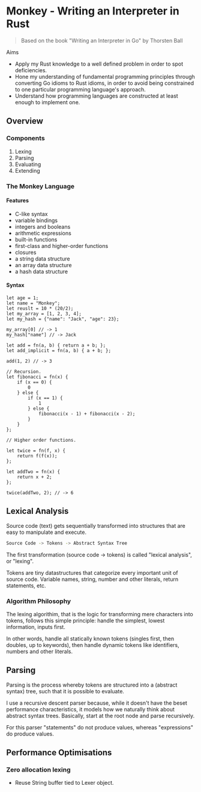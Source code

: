 # Monkey - Writing an Interpreter in Rust

> Based on the book "Writing an Interpreter in Go" by Thorsten Ball

Aims

- Apply my Rust knowledge to a well defined problem in order to spot deficiencies.
- Hone my understanding of fundamental programming principles through converting Go idioms to Rust idioms, in order to avoid being constrained to one particular programming language's approach.
- Understand how programming languages are constructed at least enough to implement one.

## Overview

### Components

1. Lexing
1. Parsing
1. Evaluating
1. Extending

### The Monkey Language

#### Features

- C-like syntax
- variable bindings
- integers and booleans
- arithmetic expressions
- built-in functions
- first-class and higher-order functions
- closures
- a string data structure
- an array data structure
- a hash data structure

#### Syntax

```monkey
let age = 1;
let name = "Monkey";
let reuslt = 10 * (20/2);
let my_array = [1, 2, 3, 4];
let my_hash = {"name": "Jack", "age": 23};

my_array[0] // -> 1
my_hash["name"] // -> Jack

let add = fn(a, b) { return a + b; };
let add_implicit = fn(a, b) { a + b; };

add(1, 2) // -> 3

// Recursion.
let fibonacci = fn(x) {
    if (x == 0) {
        0
    } else {
        if (x == 1) {
            1
        } else {
            fibonacci(x - 1) + fibonacci(x - 2);
        }
    }
};

// Higher order functions.

let twice = fn(f, x) {
    return f(f(x));
};

let addTwo = fn(x) {
    return x + 2;
};

twice(addTwo, 2); // -> 6
```

## Lexical Analysis

Source code (text) gets sequentially transformed into structures that are easy to manipulate and execute.

```sh
Source Code -> Tokens -> Abstract Syntax Tree
```

The first transformation (source code -> tokens) is called "lexical analysis", or "lexing".

Tokens are tiny datastructures that categorize every important unit of source code. Variable names, string, number and other literals, return statements, etc.

### Algorithm Philosophy

The lexing algorithim, that is the logic for transforming mere characters into tokens, follows this simple principle: handle the simplest, lowest information, inputs first.

In other words, handle all statically known tokens (singles first, then doubles, up to keywords), then handle dynamic tokens like identifiers, numbers and other literals.

## Parsing

Parsing is the process whereby tokens are structured into a (abstract syntax) tree, such that it is possible to evaluate.

I use a recursive descent parser because, while it doesn't have the beset performance characteristics, it models how we naturally think about abstract syntax trees. Basically, start at the root node and parse recursively.

For this parser "statements" do not produce values, whereas "expressions" do produce values.

## Performance Optimisations

### Zero allocation lexing

- Reuse String buffer tied to Lexer object.